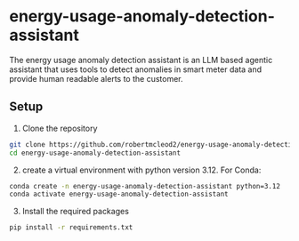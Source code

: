 # energy-usage-anomaly-detection-assistant
The energy usage anomaly detection assistant is an LLM based agentic assistant that uses tools to detect anomalies in smart meter data and provide human readable alerts to the customer.

## Setup

1. Clone the repository

```bash
git clone https://github.com/robertmcleod2/energy-usage-anomaly-detection-assistant.git
cd energy-usage-anomaly-detection-assistant
```

2. create a virtual environment with python version 3.12. For Conda:

```bash
conda create -n energy-usage-anomaly-detection-assistant python=3.12
conda activate energy-usage-anomaly-detection-assistant
```

3. Install the required packages

```bash
pip install -r requirements.txt
```